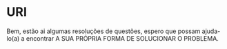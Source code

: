 # URI
Bem, estão ai algumas resoluções de questões, espero que possam ajuda-lo(a) a encontrar A SUA PRÓPRIA FORMA DE SOLUCIONAR O PROBLEMA.
